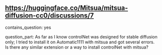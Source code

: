 ## https://huggingface.co/Mitsua/mitsua-diffusion-cc0/discussions/7

contains_question: yes

question_part: As far as I know controlNet was designed for stable diffusion only; I tried to install it on Automatic1111 with mitsua and got several errors. Is there any similar extension or a way to install controlNet with mitsua?